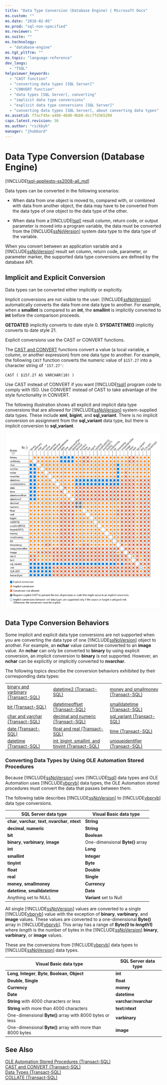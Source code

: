 ```yaml
---
title: "Data Type Conversion (Database Engine) | Microsoft Docs"
ms.custom: ""
ms.date: "2016-02-05"
ms.prod: "sql-non-specified"
ms.reviewer: ""
ms.suite: ""
ms.technology: 
  - "database-engine"
ms.tgt_pltfrm: ""
ms.topic: "language-reference"
dev_langs: 
  - "TSQL"
helpviewer_keywords: 
  - "CAST function"
  - "converting data types [SQL Server]"
  - "CONVERT function"
  - "data types [SQL Server], converting"
  - "implicit data type conversions"
  - "explicit data type conversions [SQL Server]"
  - "converting data types [SQL Server], about converting data types"
ms.assetid: ffacf45e-a488-48d0-9bb0-dcc7fd365299
caps.latest.revision: 36
ms.author: "rickbyh"
manager: "jhubbard"
---
```

# Data Type Conversion (Database Engine)
[!INCLUDE[tsql-appliesto-ss2008-all_md](../../database-engine/configure/windows/includes/tsql-appliesto-ss2008-all-md.md)]

  Data types can be converted in the following scenarios:  
  
-   When data from one object is moved to, compared with, or combined with data from another object, the data may have to be converted from the data type of one object to the data type of the other.  
  
-   When data from a [!INCLUDE[tsql](../../advanced-analytics/r-services/includes/tsql-md.md)] result column, return code, or output parameter is moved into a program variable, the data must be converted from the [!INCLUDE[ssNoVersion](../../advanced-analytics/r-services/includes/ssnoversion-md.md)] system data type to the data type of the variable.  
  
 When you convert between an application variable and a [!INCLUDE[ssNoVersion](../../advanced-analytics/r-services/includes/ssnoversion-md.md)] result set column, return code, parameter, or parameter marker, the supported data type conversions are defined by the database API.  
  
## Implicit and Explicit Conversion  
 Data types can be converted either implicitly or explicitly.  
  
 Implicit conversions are not visible to the user. [!INCLUDE[ssNoVersion](../../advanced-analytics/r-services/includes/ssnoversion-md.md)] automatically converts the data from one data type to another. For example, when a **smallint** is compared to an **int**, the **smallint** is implicitly converted to **int** before the comparison proceeds.  
  
 **GETDATE()** implicitly converts to date style 0. **SYSDATETIME()** implicitly converts to date style 21.  
  
 Explicit conversions use the CAST or CONVERT functions.  
  
 The [CAST and CONVERT](../../t-sql/functions/cast-and-convert-transact-sql.md) functions convert a value (a local variable, a column, or another expression) from one data type to another. For example, the following `CAST` function converts the numeric value of `$157.27` into a character string of `'157.27'`:  
  
```  
CAST ( $157.27 AS VARCHAR(10) )  
```  
  
 Use CAST instead of CONVERT if you want [!INCLUDE[tsql](../../advanced-analytics/r-services/includes/tsql-md.md)] program code to comply with ISO. Use CONVERT instead of CAST to take advantage of the style functionality in CONVERT.  
  
 The following illustration shows all explicit and implicit data type conversions that are allowed for [!INCLUDE[ssNoVersion](../../advanced-analytics/r-services/includes/ssnoversion-md.md)] system-supplied data types. These include **xml**, **bigint**, and **sql_variant**. There is no implicit conversion on assignment from the **sql_variant** data type, but there is implicit conversion to **sql_variant**.  
  
 ![Data type conversion table](../../t-sql/data-types/media/lrdatahd.png "Data type conversion table")  
  
## Data Type Conversion Behaviors  
 Some implicit and explicit data type conversions are not supported when you are converting the data type of one [!INCLUDE[ssNoVersion](../../advanced-analytics/r-services/includes/ssnoversion-md.md)] object to another. For example, an **nchar** value cannot be converted to an **image** value. An **nchar** can only be converted to **binary** by using explicit conversion, an implicit conversion to **binary** is not supported. However, an **nchar** can be explicitly or implicitly converted to **nvarchar**.  
  
 The following topics describe the conversion behaviors exhibited by their corresponding  data types:  
  
||||  
|-|-|-|  
|[binary and varbinary &#40;Transact-SQL&#41;](../../t-sql/data-types/binary-and-varbinary-transact-sql.md)|[datetime2 &#40;Transact-SQL&#41;](../../t-sql/data-types/datetime2-transact-sql.md)|[money and smallmoney &#40;Transact-SQL&#41;](../../t-sql/data-types/money-and-smallmoney-transact-sql.md)|  
|[bit &#40;Transact-SQL&#41;](../../t-sql/data-types/bit-transact-sql.md)|[datetimeoffset &#40;Transact-SQL&#41;](../../t-sql/data-types/datetimeoffset-transact-sql.md)|[smalldatetime &#40;Transact-SQL&#41;](../../t-sql/data-types/smalldatetime-transact-sql.md)|  
|[char and varchar &#40;Transact-SQL&#41;](../../t-sql/data-types/char-and-varchar-transact-sql.md)|[decimal and numeric &#40;Transact-SQL&#41;](../../t-sql/data-types/decimal-and-numeric-transact-sql.md)|[sql_variant &#40;Transact-SQL&#41;](../../t-sql/data-types/sql-variant-transact-sql.md)|  
|[date &#40;Transact-SQL&#41;](../../t-sql/data-types/date-transact-sql.md)|[float and real &#40;Transact-SQL&#41;](../../t-sql/data-types/float-and-real-transact-sql.md)|[time &#40;Transact-SQL&#41;](../../t-sql/data-types/time-transact-sql.md)|  
|[datetime &#40;Transact-SQL&#41;](../../t-sql/data-types/datetime-transact-sql.md)|[int, bigint, smallint, and tinyint &#40;Transact-SQL&#41;](../../t-sql/data-types/int-bigint-smallint-and-tinyint-transact-sql.md)|[uniqueidentifier &#40;Transact-SQL&#41;](../../t-sql/data-types/uniqueidentifier-transact-sql.md)|  
  
###  <a name="_ole_automation"></a> Converting Data Types by Using OLE Automation Stored Procedures  
 Because [!INCLUDE[ssNoVersion](../../advanced-analytics/r-services/includes/ssnoversion-md.md)] uses [!INCLUDE[tsql](../../advanced-analytics/r-services/includes/tsql-md.md)] data types and OLE Automation uses [!INCLUDE[vbprvb](../../analysis-services/data-mining/includes/vbprvb-md.md)] data types, the OLE Automation stored procedures must convert the data that passes between them.  
  
 The following table describes [!INCLUDE[ssNoVersion](../../advanced-analytics/r-services/includes/ssnoversion-md.md)] to [!INCLUDE[vbprvb](../../analysis-services/data-mining/includes/vbprvb-md.md)] data type conversions.  
  
|SQL Server data type|Visual Basic data type|  
|--------------------------|----------------------------|  
|**char**, **varchar**, **text**, **nvarchar**, **ntext**|**String**|  
|**decimal**, **numeric**|**String**|  
|**bit**|**Boolean**|  
|**binary**, **varbinary**, **image**|One-dimensional **Byte()** array|  
|**int**|**Long**|  
|**smallint**|**Integer**|  
|**tinyint**|**Byte**|  
|**float**|**Double**|  
|**real**|**Single**|  
|**money**, **smallmoney**|**Currency**|  
|**datetime**, **smalldatetime**|**Date**|  
|Anything set to NULL|**Variant** set to Null|  
  
 All single [!INCLUDE[ssNoVersion](../../advanced-analytics/r-services/includes/ssnoversion-md.md)] values are converted to a single [!INCLUDE[vbprvb](../../analysis-services/data-mining/includes/vbprvb-md.md)] value with the exception of **binary**, **varbinary**, and **image** values. These values are converted to a one-dimensional **Byte()** array in [!INCLUDE[vbprvb](../../analysis-services/data-mining/includes/vbprvb-md.md)]. This array has a range of **Byte(**0 to *length*1**)** where *length* is the number of bytes in the [!INCLUDE[ssNoVersion](../../advanced-analytics/r-services/includes/ssnoversion-md.md)] **binary**, **varbinary**, or **image** values.  
  
 These are the conversions from [!INCLUDE[vbprvb](../../analysis-services/data-mining/includes/vbprvb-md.md)] data types to [!INCLUDE[ssNoVersion](../../advanced-analytics/r-services/includes/ssnoversion-md.md)] data types.  
  
|Visual Basic data type|SQL Server data type|  
|----------------------------|--------------------------|  
|**Long**, **Integer**, **Byte**, **Boolean**, **Object**|**int**|  
|**Double**, **Single**|**float**|  
|**Currency**|**money**|  
|**Date**|**datetime**|  
|**String** with 4000 characters or less|**varchar**/**nvarchar**|  
|**String** with more than 4000 characters|**text**/**ntext**|  
|One-dimensional **Byte()** array with 8000 bytes or less|**varbinary**|  
|One-dimensional **Byte()** array with more than 8000 bytes|**image**|  
  
## See Also  
 [OLE Automation Stored Procedures &#40;Transact-SQL&#41;](../../relational-databases/system-stored-procedures/ole-automation-stored-procedures-transact-sql.md)   
 [CAST and CONVERT &#40;Transact-SQL&#41;](../../t-sql/functions/cast-and-convert-transact-sql.md)   
 [Data Types &#40;Transact-SQL&#41;](../../t-sql/data-types/data-types-transact-sql.md)   
 [COLLATE &#40;Transact-SQL&#41;](../Topic/COLLATE%20\(Transact-SQL\).md)  
  
  